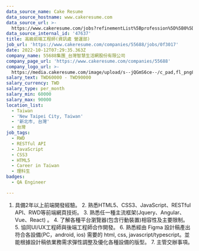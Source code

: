 ```yaml
---
data_source_name: Cake Resume
data_source_hostname: www.cakeresume.com
data_source_url: >-
  https://www.cakeresume.com/jobs?refinementList%5Bprofession%5D%5B0%5D=engineering_qa-engineer&refinementList%5Bsalary_type%5D=per_month&refinementList%5Bsalary_currency%5D=TWD&range%5Bsalary_range%5D%5Bmax%5D=600000
data_source_internal_id: '47637'
title: 高級前端工程師(資訊處 營運部)
job_url: 'https://www.cakeresume.com/companies/55688/jobs/0f3017'
date: 2022-10-12T07:29:35.363Z
company_name: 55688集團_台灣智慧生活網股份有限公司
company_page_url: 'https://www.cakeresume.com/companies/55688'
company_logo_url: >-
  https://media.cakeresume.com/image/upload/s--jQGmS6ce--/c_pad,fl_png8,h_200,w_200/v1619573031/mu7viwrdek5aycgasky8.png
salary_text: TWD60000 - TWD90000
salary_currency: TWD
salary_type: per_month
salary_min: 60000
salary_max: 90000
location_list:
  - Taiwan
  - 'New Taipei City, Taiwan'
  - '新北市, 台灣'
  - 台灣
job_tags:
  - RWD
  - RESTful API
  - JavaScript
  - CSS3
  - HTML5
  - Career in Taiwan
  - 理科生
badges:
  - QA Engineer

---
```


1. 具備2年以上前端開發經驗。 2. 熟悉HTML5、CSS3、JavaScript、RESTful API、RWD等前端網頁技術。 3. 熟悉任一種主流框架(Jquery、Angular、Vue、React) 。 4. 了解各種平台瀏覽器(包含行動裝置)相容性及主要限制。 5. 協同UI/UX工程師與後端工程師合作開發。 6. 熟悉經由 Figma 設計稿產出符合各設備(PC，android, ios) 需要的 html, css, javascript/typescript。並能根據設計稿依業務需求彈性調整及優化各種設備的版型。 7. 主管交辦事項。